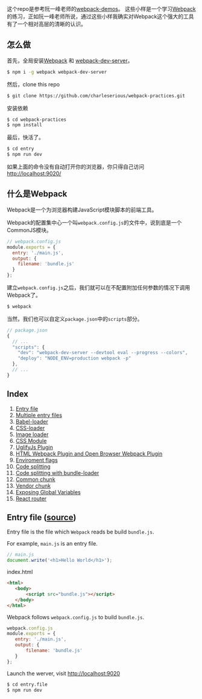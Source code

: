 这个repo是参考阮一峰老师的[webpack-demos](https://github.com/ruanyf/webpack-demos)。
这些小样是一个学习[Webpack](https://webpack.js.org/)的练习，正如阮一峰老师所说，通过这些小样我确实对Webpack这个强大的工具有了一个相对高层的清晰的认识。

## 怎么做

首先，全局安装[Webpack](https://www.npmjs.com/package/webpack) 和 [webpack-dev-server](https://www.npmjs.com/package/webpack-dev-server)。

```bash
$ npm i -g webpack webpack-dev-server
```

然后，clone this repo
```bash
$ git clone https://github.com/charleserious/webpack-practices.git
```

安装依赖
```bash
$ cd webpack-practices
$ npm install
```

最后，快活了。
```bash
$ cd entry
$ npm run dev
```

如果上面的命令没有自动打开你的浏览器，你只得自己访问[http://localhost:9020/](http://localhost:9020/)

## 什么是Webpack

Webpack是一个为浏览器构建JavaScript模块脚本的前端工具。

Webpack的配置集中心一个叫`webpack.config.js`的文件中，说到底是一个CommonJS模块。

```JavaScript
// webpack.config.js
module.exports = {
  entry: './main.js',
  output: {
    filename: 'bundle.js'
  }
};
```

建立`webpack.config.js`之后，我们就可以在不配置附加任何参数的情况下调用Webpack了。

```bash
$ webpack
```

当然，我们也可以自定义`package.json`中的`scripts`部分。

```JavaScript
// package.json
{
  // ...
  "scripts": {
    "dev": "webpack-dev-server --devtool eval --progress --colors",
    "deploy": "NODE_ENV=production webpack -p"
  },
  // ...
}
```

## Index
1. [Entry file](#entry-file-source)
1. [Multiple entry files]()
1. [Babel-loader]()
1. [CSS-loader]()
1. [Image loader]()
1. [CSS Module]()
1. [UglifyJs Plugin]()
1. [HTML Webpack Plugin and Open Browser Webpack Plugin]()
1. [Enviroment flags]()
1. [Code splitting]()
1. [Code splitting with bundle-loader]()
1. [Common chunk]()
1. [Vendor chunk]()
1. [Exposing Global Variables]()
1. [React router]()

## Entry file ([source](https://github.com/charleserious/webpack-practices/tree/master/entry))
 Entry file is the file which `Webpack` reads be build `bundle.js`.

 For example, `main.js` is an entry file.

 ```JavaScript
 // main.js
 document.write('<h1>Hello World</h1>');
 ```

 index.html

 ```html
<html>
    <body>
        <script src="bundle.js"></script>
    </body>
</html>
 ```

 Webpack follows `webpack.config.js` to build `bundle.js`.

 ```JavaScript
webpack.config.js
module.exports = {
    entry: './main.js',
    output: {
        filename: 'bundle.js'
    }
};
 ```

 Launch the werver, visit [http://localhost:9020](http://localhost:9020)

 ```bash
$ cd entry.file
$ npm run dev
 ```